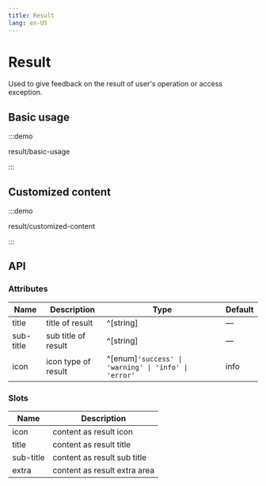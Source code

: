 ```yaml
---
title: Result
lang: en-US
---
```


# Result

Used to give feedback on the result of user's operation or access exception.

## Basic usage

:::demo

result/basic-usage

:::

## Customized content

:::demo

result/customized-content

:::

## API

### Attributes

| Name      | Description         | Type                                                 | Default |
| --------- | ------------------- | ---------------------------------------------------- | ------- |
| title     | title of result     | ^[string]                                            | —       |
| sub-title | sub title of result | ^[string]                                            | —       |
| icon      | icon type of result | ^[enum]`'success' \| 'warning' \| 'info' \| 'error'` | info    |

### Slots

| Name      | Description                  |
| --------- | ---------------------------- |
| icon      | content as result icon       |
| title     | content as result title      |
| sub-title | content as result sub title  |
| extra     | content as result extra area |
